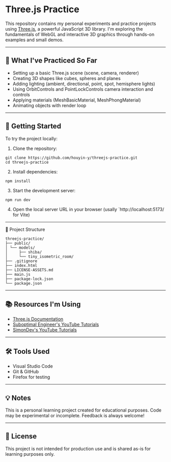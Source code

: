 # Three.js Practice

This repository contains my personal experiments and practice projects using [Three.js](https://threejs.org/), a powerful JavaScript 3D library. I'm exploring the fundamentals of WebGL and interactive 3D graphics through hands-on examples and small demos.

---

## 🧪 What I've Practiced So Far

- Setting up a basic Three.js scene (scene, camera, renderer)
- Creating 3D shapes like cubes, spheres and planes
- Adding lighting (ambient, directional, point, spot, hemisphere lights)
- Using OrbitControls and PointLockControls camera interaction and controls
- Applying materials (MeshBasicMaterial, MeshPhongMaterial)
- Animating objects with render loop

---

## 🚀 Getting Started

To try the project locally:

1. Clone the repository:
  ```
  git clone https://github.com/houyin-y/threejs-practice.git
  cd threejs-practice
  ```

2. Install dependencies:
  ```
  npm install
  ```

3. Start the development server:
  ```
  npm run dev
  ```

4. Open the local server URL in your browser (usally `http://localhost:5173/ for Vite)

---

📁 Project Structure
```
threejs-practice/
├── public/
│ └── models/
│     ├── shiba/
│     └── tiny_isometric_room/
├── .gitignore
├── index.html
├── LICENSE-ASSETS.md
├── main.js
├── package-lock.json
└── package.json
```

---

## 📚 Resources I'm Using

- [Three.js Documentation](https://threejs.org/docs/)
- [Suboptimal Engineer's YouTube Tutorials](https://www.youtube.com/playlist?list=PLTJ_bWjv6i7zjdyy3kQWY_1dADz-3n7iI)
- [SimonDev's YouTube Tutorials](https://www.youtube.com/playlist?list=PLRL3Z3lpLmH0aqLDbfh0ZmnDkpXPDnTau)

---

## 🛠 Tools Used

- Visual Studio Code
- Git & GitHub
- Firefox for testing

---

## 💡 Notes

This is a personal learning project created for educational purposes. Code may be experimental or incomplete. Feedback is always welcome!

---

## 🧾 License

This project is not intended for production use and is shared as-is for learning purposes only.

